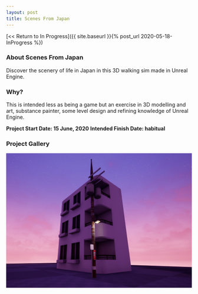 ```yaml
---
layout: post
title: Scenes From Japan
---
```



[<< Return to In Progress]({{ site.baseurl }}{% post_url 2020-05-18-InProgress %})

### **About Scenes From Japan**
Discover the scenery of life in Japan in this 3D walking sim made in Unreal Engine.  


### **Why?**
This is intended less as being a game but an exercise in 3D modelling and art, substance painter, some level design and refining knowledge of Unreal Engine.

**Project Start Date: 15 June, 2020**
**Intended Finish Date: habitual** 


### **Project Gallery**

![Scenes from Japan](/assets/artwork/MyGames/ScenesFromJapan/ScenesFromJapan_WIP1.jpg)